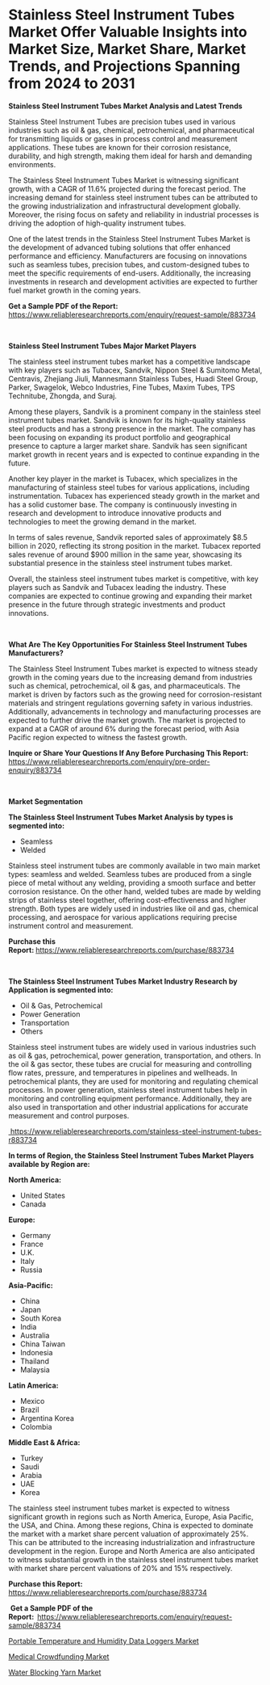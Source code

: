 <p><h1>Stainless Steel Instrument Tubes Market Offer Valuable Insights into Market Size, Market Share, Market Trends, and Projections Spanning from 2024 to 2031</h1></p><p><strong>Stainless Steel Instrument Tubes Market Analysis and Latest Trends</strong></p>
<p><p>Stainless Steel Instrument Tubes are precision tubes used in various industries such as oil & gas, chemical, petrochemical, and pharmaceutical for transmitting liquids or gases in process control and measurement applications. These tubes are known for their corrosion resistance, durability, and high strength, making them ideal for harsh and demanding environments.</p><p>The Stainless Steel Instrument Tubes Market is witnessing significant growth, with a CAGR of 11.6% projected during the forecast period. The increasing demand for stainless steel instrument tubes can be attributed to the growing industrialization and infrastructural development globally. Moreover, the rising focus on safety and reliability in industrial processes is driving the adoption of high-quality instrument tubes.</p><p>One of the latest trends in the Stainless Steel Instrument Tubes Market is the development of advanced tubing solutions that offer enhanced performance and efficiency. Manufacturers are focusing on innovations such as seamless tubes, precision tubes, and custom-designed tubes to meet the specific requirements of end-users. Additionally, the increasing investments in research and development activities are expected to further fuel market growth in the coming years.</p></p>
<p><strong>Get a Sample PDF of the Report:&nbsp;</strong> <a href="https://www.reliableresearchreports.com/enquiry/request-sample/883734">https://www.reliableresearchreports.com/enquiry/request-sample/883734</a></p>
<p>&nbsp;</p>
<p><strong>Stainless Steel Instrument Tubes Major Market Players</strong></p>
<p><p>The stainless steel instrument tubes market has a competitive landscape with key players such as Tubacex, Sandvik, Nippon Steel & Sumitomo Metal, Centravis, Zhejiang Jiuli, Mannesmann Stainless Tubes, Huadi Steel Group, Parker, Swagelok, Webco Industries, Fine Tubes, Maxim Tubes, TPS Technitube, Zhongda, and Suraj.</p><p>Among these players, Sandvik is a prominent company in the stainless steel instrument tubes market. Sandvik is known for its high-quality stainless steel products and has a strong presence in the market. The company has been focusing on expanding its product portfolio and geographical presence to capture a larger market share. Sandvik has seen significant market growth in recent years and is expected to continue expanding in the future.</p><p>Another key player in the market is Tubacex, which specializes in the manufacturing of stainless steel tubes for various applications, including instrumentation. Tubacex has experienced steady growth in the market and has a solid customer base. The company is continuously investing in research and development to introduce innovative products and technologies to meet the growing demand in the market.</p><p>In terms of sales revenue, Sandvik reported sales of approximately $8.5 billion in 2020, reflecting its strong position in the market. Tubacex reported sales revenue of around $900 million in the same year, showcasing its substantial presence in the stainless steel instrument tubes market.</p><p>Overall, the stainless steel instrument tubes market is competitive, with key players such as Sandvik and Tubacex leading the industry. These companies are expected to continue growing and expanding their market presence in the future through strategic investments and product innovations.</p></p>
<p>&nbsp;</p>
<p><strong>What Are The Key Opportunities For Stainless Steel Instrument Tubes Manufacturers?</strong></p>
<p><p>The Stainless Steel Instrument Tubes market is expected to witness steady growth in the coming years due to the increasing demand from industries such as chemical, petrochemical, oil & gas, and pharmaceuticals. The market is driven by factors such as the growing need for corrosion-resistant materials and stringent regulations governing safety in various industries. Additionally, advancements in technology and manufacturing processes are expected to further drive the market growth. The market is projected to expand at a CAGR of around 6% during the forecast period, with Asia Pacific region expected to witness the fastest growth.</p></p>
<p><strong>Inquire or Share Your Questions If Any Before Purchasing This Report:</strong> <a href="https://www.reliableresearchreports.com/enquiry/pre-order-enquiry/883734">https://www.reliableresearchreports.com/enquiry/pre-order-enquiry/883734</a></p>
<p>&nbsp;</p>
<p><strong>Market Segmentation</strong></p>
<p><strong>The Stainless Steel Instrument Tubes Market Analysis by types is segmented into:</strong></p>
<p><ul><li>Seamless</li><li>Welded</li></ul></p>
<p><p>Stainless steel instrument tubes are commonly available in two main market types: seamless and welded. Seamless tubes are produced from a single piece of metal without any welding, providing a smooth surface and better corrosion resistance. On the other hand, welded tubes are made by welding strips of stainless steel together, offering cost-effectiveness and higher strength. Both types are widely used in industries like oil and gas, chemical processing, and aerospace for various applications requiring precise instrument control and measurement.</p></p>
<p><strong>Purchase this Report:&nbsp;</strong><a href="https://www.reliableresearchreports.com/purchase/883734">https://www.reliableresearchreports.com/purchase/883734</a></p>
<p>&nbsp;</p>
<p><strong>The Stainless Steel Instrument Tubes Market Industry Research by Application is segmented into:</strong></p>
<p><ul><li>Oil & Gas, Petrochemical</li><li>Power Generation</li><li>Transportation</li><li>Others</li></ul></p>
<p><p>Stainless steel instrument tubes are widely used in various industries such as oil & gas, petrochemical, power generation, transportation, and others. In the oil & gas sector, these tubes are crucial for measuring and controlling flow rates, pressure, and temperatures in pipelines and wellheads. In petrochemical plants, they are used for monitoring and regulating chemical processes. In power generation, stainless steel instrument tubes help in monitoring and controlling equipment performance. Additionally, they are also used in transportation and other industrial applications for accurate measurement and control purposes.</p></p>
<p><a href="https://www.reliableresearchreports.com/stainless-steel-instrument-tubes-r883734">&nbsp;https://www.reliableresearchreports.com/stainless-steel-instrument-tubes-r883734</a></p>
<p><strong>In terms of Region, the Stainless Steel Instrument Tubes Market Players available by Region are:</strong></p>
<p>
    <p> <strong> North America: </strong>
        <ul>
            <li>United States</li>
            <li>Canada</li>
        </ul>
        </p> 
    <p> <strong> Europe: </strong>
        <ul>
            <li>Germany</li>
            <li>France</li>
            <li>U.K.</li>
            <li>Italy</li>
            <li>Russia</li>
        </ul>
        </p> 
    <p> <strong> Asia-Pacific: </strong>
        <ul>
            <li>China</li>
            <li>Japan</li>
            <li>South Korea</li>
            <li>India</li>
            <li>Australia</li>
            <li>China Taiwan</li>
            <li>Indonesia</li>
            <li>Thailand</li>
            <li>Malaysia</li>
        </ul>
        </p> 
    <p> <strong> Latin America: </strong>
        <ul>
            <li>Mexico</li>
            <li>Brazil</li>
            <li>Argentina Korea</li>
            <li>Colombia</li>
        </ul>
        </p> 
    <p> <strong> Middle East & Africa: </strong>
        <ul>
            <li>Turkey</li>
            <li>Saudi</li>
            <li>Arabia</li>
            <li>UAE</li>
            <li>Korea</li>
        </ul>
    </p>
    </p>
<p><p>The stainless steel instrument tubes market is expected to witness significant growth in regions such as North America, Europe, Asia Pacific, the USA, and China. Among these regions, China is expected to dominate the market with a market share percent valuation of approximately 25%. This can be attributed to the increasing industrialization and infrastructure development in the region. Europe and North America are also anticipated to witness substantial growth in the stainless steel instrument tubes market with market share percent valuations of 20% and 15% respectively.</p></p>
<p><strong>Purchase this Report: </strong><a href="https://www.reliableresearchreports.com/purchase/883734">https://www.reliableresearchreports.com/purchase/883734</a></p>
<p>&nbsp;<strong>Get a Sample PDF of the Report:&nbsp;&nbsp;</strong><a href="https://www.reliableresearchreports.com/enquiry/request-sample/883734">https://www.reliableresearchreports.com/enquiry/request-sample/883734</a></p>
<p><strong></strong></p>
<p><p><a href="https://forested-sushi-9b0.notion.site/Portable-Temperature-and-Humidity-Data-Loggers-Market-Outlook-Industry-Overview-and-Forecast-2024--d8b29cff9cd643d481bf7746f56d7946">Portable Temperature and Humidity Data Loggers Market</a></p><p><a href="https://thundering-castanet-c65.notion.site/Medical-Crowdfunding-Market-Size-CAGR-Trends-2024-2030-a8f07fe40493498c809a39b28410b560">Medical Crowdfunding Market</a></p><p><a href="https://issuu.com/reportprime-2/docs/water-blocking-yarn-market-size-2030.pptx">Water Blocking Yarn Market</a></p></p>